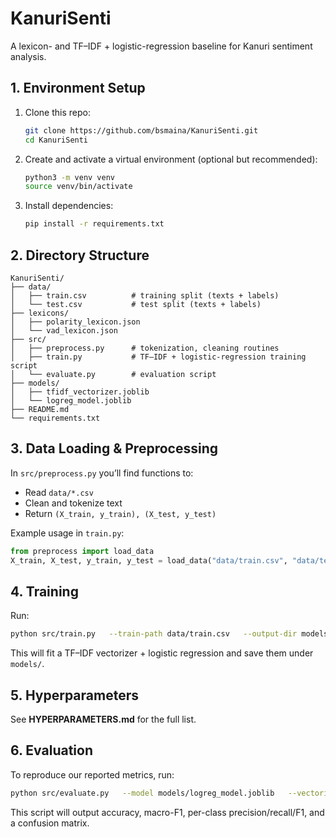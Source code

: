 # KanuriSenti

A lexicon- and TF–IDF + logistic-regression baseline for Kanuri sentiment analysis.

## 1. Environment Setup

1. Clone this repo:
   ```bash
   git clone https://github.com/bsmaina/KanuriSenti.git
   cd KanuriSenti
   ```
2. Create and activate a virtual environment (optional but recommended):
   ```bash
   python3 -m venv venv
   source venv/bin/activate
   ```
3. Install dependencies:
   ```bash
   pip install -r requirements.txt
   ```

## 2. Directory Structure

```
KanuriSenti/
├── data/
│   ├── train.csv          # training split (texts + labels)
│   └── test.csv           # test split (texts + labels)
├── lexicons/
│   ├── polarity_lexicon.json
│   └── vad_lexicon.json
├── src/
│   ├── preprocess.py      # tokenization, cleaning routines
│   ├── train.py           # TF–IDF + logistic-regression training script
│   └── evaluate.py        # evaluation script
├── models/
│   ├── tfidf_vectorizer.joblib
│   └── logreg_model.joblib
├── README.md
└── requirements.txt
```

## 3. Data Loading & Preprocessing

In `src/preprocess.py` you’ll find functions to:
- Read `data/*.csv`
- Clean and tokenize text
- Return `(X_train, y_train), (X_test, y_test)`

Example usage in `train.py`:
```python
from preprocess import load_data
X_train, X_test, y_train, y_test = load_data("data/train.csv", "data/test.csv")
```

## 4. Training

Run:
```bash
python src/train.py   --train-path data/train.csv   --output-dir models/   --random-seed 42
```
This will fit a TF–IDF vectorizer + logistic regression and save them under `models/`.

## 5. Hyperparameters

See **HYPERPARAMETERS.md** for the full list.

## 6. Evaluation

To reproduce our reported metrics, run:
```bash
python src/evaluate.py   --model models/logreg_model.joblib   --vectorizer models/tfidf_vectorizer.joblib   --test-path data/test.csv   --output results/metrics.json
```
This script will output accuracy, macro-F1, per-class precision/recall/F1, and a confusion matrix.
